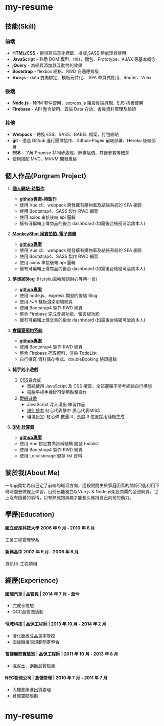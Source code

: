 # my-resume

## 技能(Skill)
### 前端
* **HTML/CSS** - 能撰寫語意化標籤、排版,SASS 預處理器使用
* **JavaScript** - 熟悉 DOM 模型、this、閉包、Prototype、AJAX 等基本概念
* **jQuery** - 為網頁添加具互動性的效果
* **Bootstrap** - flexbox 網格、RWD 自適應排版
* **Vue.js** - data 雙向綁定、模板元件化、 SPA 單頁式應用、Router、Vuex

### 後端
* **Node.js** - NPM 套件使用、express.js 架設後端邏輯、EJS 樣板使用
* **Firebase** -  API 整合使用、雲端 Data 存放、會員資料管理及驗證

### 其他
* **Webpack** - 轉換 ES6、SASS、BABEL 檔案，打包網站
* **git** - 透過 Github 進行團隊協作、Github-Pages 前端部署、Heroku 後端部署
* **ES6** - 了解 Promise 非同步處理、解構賦值、其餘參數等概念
* 使用搭配 MVC、MVVM 開發風格

## 個人作品(Porgram Project)
1. [**個人網站-待製作**](https://livepower0815.github.io/my-vue-cli3/dist/)
    * [**github專案-待製作**](https://github.com/livepower0815/my-vue-cli3)
    * 使用 Vue cli、webpack 開發擁有購物車及結帳系統的 SPA 網頁
    * 使用 Bootstrap4、SASS 製作 RWD 網頁
    * 使用 axios 串接後端 api 邏輯
    * 擁有可編輯上傳商品的後台 dashboard (如需後台帳密可洽詢本人)

2. [**MonkeyShot 猴寶拍拍-電子商務**](https://livepower0815.github.io/my-vue-cli3/dist/)
    * [**github專案**](https://github.com/livepower0815/my-vue-cli3)
    * 使用 Vue cli、webpack 開發擁有購物車及結帳系統的 SPA 網頁
    * 使用 Bootstrap4、SASS 製作 RWD 網頁
    * 使用 axios 串接後端 api 邏輯
    * 擁有可編輯上傳商品的後台 dashboard (如需後台帳密可洽詢本人)

3. [**夢想家Blog**](https://limitless-wildwood-49993.herokuapp.com/)-(Heroku需喚醒請耐心等待一會)
    * [**github專案**](https://github.com/livepower0815/myBlogApp)
    * 使用 node.js、express 開發的後端 Blog
    * 使用 EJS 樣板渲染前端網頁
    * 使用 Bootstrap4 製作 RWD 網頁
    * 整合 Firebase 完成會員功能、留言板功能
    * 擁有可編輯上傳文章的後台 dashboard (如需後台帳密可洽詢本人)

4. [**會議室預約系統**](https://livepower0815.github.io/test1/meetingRoom/)
    * [**github專案**](https://github.com/livepower0815/test1/tree/master/meetingRoom)
    * 使用 Bootstrap4 製作 RWD 網頁
    * 整合 Firebase 存取資料、渲染 TodoList
    * 自行撰寫 資料儲存格式、doubleBooking 驗證邏輯

5. **純手刻小遊戲**
    1. [CSS貪食蛇](https://livepower0815.github.io/test1/snakeGame/)
        * 單純使用 JavaScript 及 CSS 撰寫，全部邏輯不參考網路自行構想
        * 電腦平板手機皆可使用點擊操作
    2. [戰船遊戲](https://livepower0815.github.io/test1/hexSchool/the%20first%20days/battleShip.html)
        * JavaScript 深入淺出 練習作品
        * [規則參考](https://zh.wikipedia.org/wiki/海战_(游戏)) 紅心代表擊中 黑心代表MISS
        * 環境設定: 紅心條 數量:3 , 長度:3 位置採用隨機生成


6. [**BMI 計算器**](https://livepower0815.github.io/test1/hexSchool/day17(BMI計算)/)
    * [**github專案**](https://github.com/livepower0815/test1/tree/master/hexSchool/day17(BMI計算)/)
    * 使用 Vue 綁定雙向資料結構 開發 todolist
    * 使用 Bootstrap4 製作 RWD 網頁
    * 使用 Localstorage 儲存 list 資料


## 關於我(About Me)
一年前開始為自己定了前端的職涯方向，這段期間由於家庭因素的關係只能利用下班時間去做線上學習，目前已能獨立以Vue.js & Node.js架設商業的金流網頁，世上沒有困難的事情，只有熱誠跟興趣才能長久維持自己向前的動力。
## 學歷(Education)
#### 國立虎尾科技大學 2006 年 9 月 - 2010 年 6 月
工業工程管理學系
#### 新興高中 2002 年 9 月 - 2006 年 6 月
資訊科-工程類組

## 經歷(Experience)
#### 國瑞汽車 | 品管員 | 2014 年 7 月 - 至今
* 完成車檢驗
* QCC品管圈活動

#### 悅城科技 | 品保工程師 | 2013 年 10 月 - 2014 年 2 月
* 薄化面板成品良率管控
* 面板廠相關規範制定整合

#### 富捷顧問實驗室 | 品保工程師 | 2011 年 10 月 - 2013 年 8 月
* 混泥土、鋼筋品質檢測

#### NEC物流公司 | 倉儲管理 | 2010 年 7 月 - 2011 年 7 月
* 大樓倉庫進出貨處理
* 倉庫空間規劃



# my-resume
